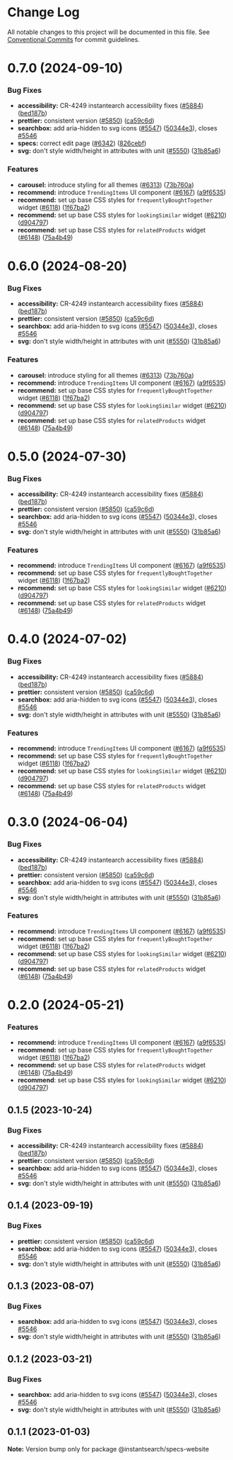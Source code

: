 # Change Log

All notable changes to this project will be documented in this file.
See [Conventional Commits](https://conventionalcommits.org) for commit guidelines.

# 0.7.0 (2024-09-10)


### Bug Fixes

* **accessibility:** CR-4249 instantearch accessibility fixes ([#5884](https://github.com/algolia/instantsearch/issues/5884)) ([bed187b](https://github.com/algolia/instantsearch/commit/bed187be5ce0f9c8b4b3b41994e1226f56ba598a))
* **prettier:** consistent version ([#5850](https://github.com/algolia/instantsearch/issues/5850)) ([ca59c6d](https://github.com/algolia/instantsearch/commit/ca59c6dbd5c9eac4e2e0179a24e39bca997ae141))
* **searchbox:** add aria-hidden to svg icons ([#5547](https://github.com/algolia/instantsearch/issues/5547)) ([50344e3](https://github.com/algolia/instantsearch/commit/50344e3b14c22c886415c0e7d799aca778dc39ab)), closes [#5546](https://github.com/algolia/instantsearch/issues/5546)
* **specs:** correct edit page ([#6342](https://github.com/algolia/instantsearch/issues/6342)) ([826cebf](https://github.com/algolia/instantsearch/commit/826cebfd85b5694894e2287c4bed04267f225b99))
* **svg:** don't style width/height in attributes with unit ([#5550](https://github.com/algolia/instantsearch/issues/5550)) ([31b85a6](https://github.com/algolia/instantsearch/commit/31b85a6ad56993455adb201f88ab1d1ae2d96683))


### Features

* **carousel:** introduce styling for all themes ([#6313](https://github.com/algolia/instantsearch/issues/6313)) ([73b760a](https://github.com/algolia/instantsearch/commit/73b760a241e47bbd4aabb281beb38c3da169b87f))
* **recommend:** introduce `TrendingItems` UI component ([#6167](https://github.com/algolia/instantsearch/issues/6167)) ([a9f6535](https://github.com/algolia/instantsearch/commit/a9f65358ce585e01b282e381f4998ad32f942a41))
* **recommend:** set up base CSS styles for `frequentlyBoughtTogether` widget ([#6118](https://github.com/algolia/instantsearch/issues/6118)) ([1f67ba2](https://github.com/algolia/instantsearch/commit/1f67ba2d83c736d7f9ad13e48a3a3a3e1a508faf))
* **recommend:** set up base CSS styles for `lookingSimilar` widget ([#6210](https://github.com/algolia/instantsearch/issues/6210)) ([d904797](https://github.com/algolia/instantsearch/commit/d9047978b027227b9fb7f47aae3a4a3995f6f9e5))
* **recommend:** set up base CSS styles for `relatedProducts` widget ([#6148](https://github.com/algolia/instantsearch/issues/6148)) ([75a4b49](https://github.com/algolia/instantsearch/commit/75a4b495c411dc6f0d592b6d1c89656214c83028))





# 0.6.0 (2024-08-20)


### Bug Fixes

* **accessibility:** CR-4249 instantearch accessibility fixes ([#5884](https://github.com/algolia/instantsearch/issues/5884)) ([bed187b](https://github.com/algolia/instantsearch/commit/bed187be5ce0f9c8b4b3b41994e1226f56ba598a))
* **prettier:** consistent version ([#5850](https://github.com/algolia/instantsearch/issues/5850)) ([ca59c6d](https://github.com/algolia/instantsearch/commit/ca59c6dbd5c9eac4e2e0179a24e39bca997ae141))
* **searchbox:** add aria-hidden to svg icons ([#5547](https://github.com/algolia/instantsearch/issues/5547)) ([50344e3](https://github.com/algolia/instantsearch/commit/50344e3b14c22c886415c0e7d799aca778dc39ab)), closes [#5546](https://github.com/algolia/instantsearch/issues/5546)
* **svg:** don't style width/height in attributes with unit ([#5550](https://github.com/algolia/instantsearch/issues/5550)) ([31b85a6](https://github.com/algolia/instantsearch/commit/31b85a6ad56993455adb201f88ab1d1ae2d96683))


### Features

* **carousel:** introduce styling for all themes ([#6313](https://github.com/algolia/instantsearch/issues/6313)) ([73b760a](https://github.com/algolia/instantsearch/commit/73b760a241e47bbd4aabb281beb38c3da169b87f))
* **recommend:** introduce `TrendingItems` UI component ([#6167](https://github.com/algolia/instantsearch/issues/6167)) ([a9f6535](https://github.com/algolia/instantsearch/commit/a9f65358ce585e01b282e381f4998ad32f942a41))
* **recommend:** set up base CSS styles for `frequentlyBoughtTogether` widget ([#6118](https://github.com/algolia/instantsearch/issues/6118)) ([1f67ba2](https://github.com/algolia/instantsearch/commit/1f67ba2d83c736d7f9ad13e48a3a3a3e1a508faf))
* **recommend:** set up base CSS styles for `lookingSimilar` widget ([#6210](https://github.com/algolia/instantsearch/issues/6210)) ([d904797](https://github.com/algolia/instantsearch/commit/d9047978b027227b9fb7f47aae3a4a3995f6f9e5))
* **recommend:** set up base CSS styles for `relatedProducts` widget ([#6148](https://github.com/algolia/instantsearch/issues/6148)) ([75a4b49](https://github.com/algolia/instantsearch/commit/75a4b495c411dc6f0d592b6d1c89656214c83028))





# 0.5.0 (2024-07-30)


### Bug Fixes

* **accessibility:** CR-4249 instantearch accessibility fixes ([#5884](https://github.com/algolia/instantsearch/issues/5884)) ([bed187b](https://github.com/algolia/instantsearch/commit/bed187be5ce0f9c8b4b3b41994e1226f56ba598a))
* **prettier:** consistent version ([#5850](https://github.com/algolia/instantsearch/issues/5850)) ([ca59c6d](https://github.com/algolia/instantsearch/commit/ca59c6dbd5c9eac4e2e0179a24e39bca997ae141))
* **searchbox:** add aria-hidden to svg icons ([#5547](https://github.com/algolia/instantsearch/issues/5547)) ([50344e3](https://github.com/algolia/instantsearch/commit/50344e3b14c22c886415c0e7d799aca778dc39ab)), closes [#5546](https://github.com/algolia/instantsearch/issues/5546)
* **svg:** don't style width/height in attributes with unit ([#5550](https://github.com/algolia/instantsearch/issues/5550)) ([31b85a6](https://github.com/algolia/instantsearch/commit/31b85a6ad56993455adb201f88ab1d1ae2d96683))


### Features

* **recommend:** introduce `TrendingItems` UI component ([#6167](https://github.com/algolia/instantsearch/issues/6167)) ([a9f6535](https://github.com/algolia/instantsearch/commit/a9f65358ce585e01b282e381f4998ad32f942a41))
* **recommend:** set up base CSS styles for `frequentlyBoughtTogether` widget ([#6118](https://github.com/algolia/instantsearch/issues/6118)) ([1f67ba2](https://github.com/algolia/instantsearch/commit/1f67ba2d83c736d7f9ad13e48a3a3a3e1a508faf))
* **recommend:** set up base CSS styles for `lookingSimilar` widget ([#6210](https://github.com/algolia/instantsearch/issues/6210)) ([d904797](https://github.com/algolia/instantsearch/commit/d9047978b027227b9fb7f47aae3a4a3995f6f9e5))
* **recommend:** set up base CSS styles for `relatedProducts` widget ([#6148](https://github.com/algolia/instantsearch/issues/6148)) ([75a4b49](https://github.com/algolia/instantsearch/commit/75a4b495c411dc6f0d592b6d1c89656214c83028))





# 0.4.0 (2024-07-02)


### Bug Fixes

* **accessibility:** CR-4249 instantearch accessibility fixes ([#5884](https://github.com/algolia/instantsearch/issues/5884)) ([bed187b](https://github.com/algolia/instantsearch/commit/bed187be5ce0f9c8b4b3b41994e1226f56ba598a))
* **prettier:** consistent version ([#5850](https://github.com/algolia/instantsearch/issues/5850)) ([ca59c6d](https://github.com/algolia/instantsearch/commit/ca59c6dbd5c9eac4e2e0179a24e39bca997ae141))
* **searchbox:** add aria-hidden to svg icons ([#5547](https://github.com/algolia/instantsearch/issues/5547)) ([50344e3](https://github.com/algolia/instantsearch/commit/50344e3b14c22c886415c0e7d799aca778dc39ab)), closes [#5546](https://github.com/algolia/instantsearch/issues/5546)
* **svg:** don't style width/height in attributes with unit ([#5550](https://github.com/algolia/instantsearch/issues/5550)) ([31b85a6](https://github.com/algolia/instantsearch/commit/31b85a6ad56993455adb201f88ab1d1ae2d96683))


### Features

* **recommend:** introduce `TrendingItems` UI component ([#6167](https://github.com/algolia/instantsearch/issues/6167)) ([a9f6535](https://github.com/algolia/instantsearch/commit/a9f65358ce585e01b282e381f4998ad32f942a41))
* **recommend:** set up base CSS styles for `frequentlyBoughtTogether` widget ([#6118](https://github.com/algolia/instantsearch/issues/6118)) ([1f67ba2](https://github.com/algolia/instantsearch/commit/1f67ba2d83c736d7f9ad13e48a3a3a3e1a508faf))
* **recommend:** set up base CSS styles for `lookingSimilar` widget ([#6210](https://github.com/algolia/instantsearch/issues/6210)) ([d904797](https://github.com/algolia/instantsearch/commit/d9047978b027227b9fb7f47aae3a4a3995f6f9e5))
* **recommend:** set up base CSS styles for `relatedProducts` widget ([#6148](https://github.com/algolia/instantsearch/issues/6148)) ([75a4b49](https://github.com/algolia/instantsearch/commit/75a4b495c411dc6f0d592b6d1c89656214c83028))





# 0.3.0 (2024-06-04)


### Bug Fixes

* **accessibility:** CR-4249 instantearch accessibility fixes ([#5884](https://github.com/algolia/instantsearch/issues/5884)) ([bed187b](https://github.com/algolia/instantsearch/commit/bed187be5ce0f9c8b4b3b41994e1226f56ba598a))
* **prettier:** consistent version ([#5850](https://github.com/algolia/instantsearch/issues/5850)) ([ca59c6d](https://github.com/algolia/instantsearch/commit/ca59c6dbd5c9eac4e2e0179a24e39bca997ae141))
* **searchbox:** add aria-hidden to svg icons ([#5547](https://github.com/algolia/instantsearch/issues/5547)) ([50344e3](https://github.com/algolia/instantsearch/commit/50344e3b14c22c886415c0e7d799aca778dc39ab)), closes [#5546](https://github.com/algolia/instantsearch/issues/5546)
* **svg:** don't style width/height in attributes with unit ([#5550](https://github.com/algolia/instantsearch/issues/5550)) ([31b85a6](https://github.com/algolia/instantsearch/commit/31b85a6ad56993455adb201f88ab1d1ae2d96683))


### Features

* **recommend:** introduce `TrendingItems` UI component ([#6167](https://github.com/algolia/instantsearch/issues/6167)) ([a9f6535](https://github.com/algolia/instantsearch/commit/a9f65358ce585e01b282e381f4998ad32f942a41))
* **recommend:** set up base CSS styles for `frequentlyBoughtTogether` widget ([#6118](https://github.com/algolia/instantsearch/issues/6118)) ([1f67ba2](https://github.com/algolia/instantsearch/commit/1f67ba2d83c736d7f9ad13e48a3a3a3e1a508faf))
* **recommend:** set up base CSS styles for `lookingSimilar` widget ([#6210](https://github.com/algolia/instantsearch/issues/6210)) ([d904797](https://github.com/algolia/instantsearch/commit/d9047978b027227b9fb7f47aae3a4a3995f6f9e5))
* **recommend:** set up base CSS styles for `relatedProducts` widget ([#6148](https://github.com/algolia/instantsearch/issues/6148)) ([75a4b49](https://github.com/algolia/instantsearch/commit/75a4b495c411dc6f0d592b6d1c89656214c83028))





# 0.2.0 (2024-05-21)


### Features

* **recommend:** introduce `TrendingItems` UI component ([#6167](https://github.com/algolia/instantsearch/issues/6167)) ([a9f6535](https://github.com/algolia/instantsearch/commit/a9f65358ce585e01b282e381f4998ad32f942a41))
* **recommend:** set up base CSS styles for `frequentlyBoughtTogether` widget ([#6118](https://github.com/algolia/instantsearch/issues/6118)) ([1f67ba2](https://github.com/algolia/instantsearch/commit/1f67ba2d83c736d7f9ad13e48a3a3a3e1a508faf))
* **recommend:** set up base CSS styles for `relatedProducts` widget ([#6148](https://github.com/algolia/instantsearch/issues/6148)) ([75a4b49](https://github.com/algolia/instantsearch/commit/75a4b495c411dc6f0d592b6d1c89656214c83028))
* **recommend**: set up base CSS styles for `lookingSimilar` widget ([#6210](https://github.com/algolia/instantsearch/issues/6210)) ([d904797](https://github.com/algolia/instantsearch/commit/d9047978b027227b9fb7f47aae3a4a3995f6f9e5))





## 0.1.5 (2023-10-24)


### Bug Fixes

* **accessibility:** CR-4249 instantearch accessibility fixes ([#5884](https://github.com/algolia/instantsearch/issues/5884)) ([bed187b](https://github.com/algolia/instantsearch/commit/bed187be5ce0f9c8b4b3b41994e1226f56ba598a))
* **prettier:** consistent version ([#5850](https://github.com/algolia/instantsearch/issues/5850)) ([ca59c6d](https://github.com/algolia/instantsearch/commit/ca59c6dbd5c9eac4e2e0179a24e39bca997ae141))
* **searchbox:** add aria-hidden to svg icons ([#5547](https://github.com/algolia/instantsearch/issues/5547)) ([50344e3](https://github.com/algolia/instantsearch/commit/50344e3b14c22c886415c0e7d799aca778dc39ab)), closes [#5546](https://github.com/algolia/instantsearch/issues/5546)
* **svg:** don't style width/height in attributes with unit ([#5550](https://github.com/algolia/instantsearch/issues/5550)) ([31b85a6](https://github.com/algolia/instantsearch/commit/31b85a6ad56993455adb201f88ab1d1ae2d96683))





## 0.1.4 (2023-09-19)


### Bug Fixes

* **prettier:** consistent version ([#5850](https://github.com/algolia/instantsearch/issues/5850)) ([ca59c6d](https://github.com/algolia/instantsearch/commit/ca59c6dbd5c9eac4e2e0179a24e39bca997ae141))
* **searchbox:** add aria-hidden to svg icons ([#5547](https://github.com/algolia/instantsearch/issues/5547)) ([50344e3](https://github.com/algolia/instantsearch/commit/50344e3b14c22c886415c0e7d799aca778dc39ab)), closes [#5546](https://github.com/algolia/instantsearch/issues/5546)
* **svg:** don't style width/height in attributes with unit ([#5550](https://github.com/algolia/instantsearch/issues/5550)) ([31b85a6](https://github.com/algolia/instantsearch/commit/31b85a6ad56993455adb201f88ab1d1ae2d96683))





## 0.1.3 (2023-08-07)

### Bug Fixes

- **searchbox:** add aria-hidden to svg icons ([#5547](https://github.com/algolia/instantsearch/issues/5547)) ([50344e3](https://github.com/algolia/instantsearch/commit/50344e3b14c22c886415c0e7d799aca778dc39ab)), closes [#5546](https://github.com/algolia/instantsearch/issues/5546)
- **svg:** don't style width/height in attributes with unit ([#5550](https://github.com/algolia/instantsearch/issues/5550)) ([31b85a6](https://github.com/algolia/instantsearch/commit/31b85a6ad56993455adb201f88ab1d1ae2d96683))

## 0.1.2 (2023-03-21)

### Bug Fixes

- **searchbox:** add aria-hidden to svg icons ([#5547](https://github.com/algolia/instantsearch/issues/5547)) ([50344e3](https://github.com/algolia/instantsearch/commit/50344e3b14c22c886415c0e7d799aca778dc39ab)), closes [#5546](https://github.com/algolia/instantsearch/issues/5546)
- **svg:** don't style width/height in attributes with unit ([#5550](https://github.com/algolia/instantsearch/issues/5550)) ([31b85a6](https://github.com/algolia/instantsearch/commit/31b85a6ad56993455adb201f88ab1d1ae2d96683))

## 0.1.1 (2023-01-03)

**Note:** Version bump only for package @instantsearch/specs-website
